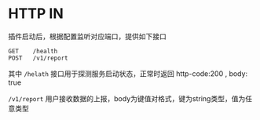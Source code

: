 # HTTP IN

插件启动后，根据配置监听对应端口，提供如下接口

```shell
GET    /health   
POST   /v1/report
```

其中 `/helath` 接口用于探测服务启动状态，正常时返回 http-code:200 , body: true

`/v1/report` 用户接收数据的上报，body为键值对格式，键为string类型，值为任意类型